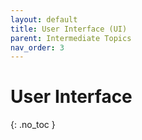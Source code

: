 ```yaml
---
layout: default
title: User Interface (UI)
parent: Intermediate Topics
nav_order: 3
---
```


# User Interface
{: .no_toc }
